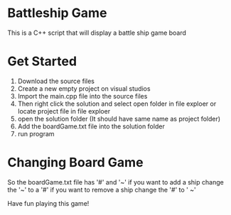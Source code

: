 # Battleship Game
This is a C++ script that will display a battle ship game board

# Get Started

1. Download the source files
2. Create a new empty project on visual studios
3. Import the main.cpp file into the source files
4. Then right click the solution and select open folder in file exploer or locate project file in file exploer
6. open the solution folder (It should have same name as project folder)
7. Add the boardGame.txt file into the solution folder
8. run program

# Changing Board Game 

So the boardGame.txt file has '#' and '~'
if you want to add a ship change the '~' to a '#'
if you want to remove a ship change the '#' to ' ~'


Have fun playing this game!


